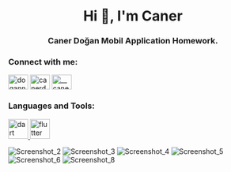 <h1 align="center">Hi 👋, I'm Caner</h1>
<h3 align="center">Caner Doğan Mobil Application Homework.</h3>

<h3 align="left">Connect with me:</h3>
<p align="left">
<a href="https://twitter.com/dogann_caner" target="blank"><img align="center" src="https://raw.githubusercontent.com/rahuldkjain/github-profile-readme-generator/master/src/images/icons/Social/twitter.svg" alt="dogann_caner" height="30" width="40" /></a>
<a href="https://linkedin.com/in/canerdogann" target="blank"><img align="center" src="https://raw.githubusercontent.com/rahuldkjain/github-profile-readme-generator/master/src/images/icons/Social/linked-in-alt.svg" alt="canerdogann" height="30" width="40" /></a>
<a href="https://instagram.com/__canerdogan__" target="blank"><img align="center" src="https://raw.githubusercontent.com/rahuldkjain/github-profile-readme-generator/master/src/images/icons/Social/instagram.svg" alt="__canerdogan__" height="30" width="40" /></a>
</p>

<h3 align="left">Languages and Tools:</h3>
<p align="left"> <a href="https://dart.dev" target="_blank" rel="noreferrer"> <img src="https://www.vectorlogo.zone/logos/dartlang/dartlang-icon.svg" alt="dart" width="40" height="40"/> </a> <a href="https://flutter.dev" target="_blank" rel="noreferrer"> <img src="https://www.vectorlogo.zone/logos/flutterio/flutterio-icon.svg" alt="flutter" width="40" height="40"/> </a> </p>

![Screenshot_2](https://github.com/canerdogann/Fitness-App-Front/assets/148792959/3c8f6e78-6663-4a3b-8ab1-42615cb6c39b)
![Screenshot_3](https://github.com/canerdogann/Fitness-App-Front/assets/148792959/f31eddea-14a1-4c42-8462-73b18a5a47ce)
![Screenshot_4](https://github.com/canerdogann/Fitness-App-Front/assets/148792959/924fb3d9-77f7-4d7c-b290-cde078eb0f58)
![Screenshot_5](https://github.com/canerdogann/Fitness-App-Front/assets/148792959/a06e415c-e67b-4cee-a97f-80b138f28d5e)
![Screenshot_6](https://github.com/canerdogann/Fitness-App-Front/assets/148792959/bace38d0-36e5-442f-afe0-e01ee690dd2d)
![Screenshot_8](https://github.com/canerdogann/Fitness-App-Front/assets/148792959/e3b4a01f-67f2-462f-977f-2953b62d8796)
